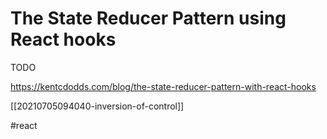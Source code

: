 # The State Reducer Pattern using React hooks

TODO

https://kentcdodds.com/blog/the-state-reducer-pattern-with-react-hooks

[[20210705094040-inversion-of-control]]

#react